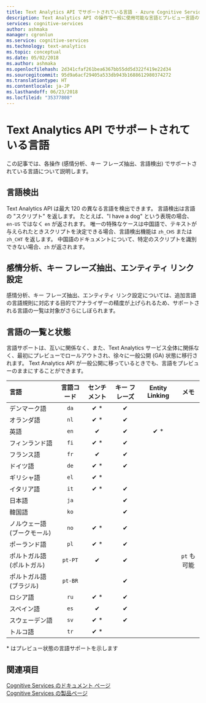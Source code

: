 ```yaml
---
title: Text Analytics API でサポートされている言語 - Azure Cognitive Services | Microsoft Docs
description: Text Analytics API の操作で一般に使用可能な言語とプレビュー言語のサポートのリストです。 感情分析、キー フレーズ抽出、言語検出に適用されます。
services: cognitive-services
author: ashmaka
manager: cgronlun
ms.service: cognitive-services
ms.technology: text-analytics
ms.topic: conceptual
ms.date: 05/02/2018
ms.author: ashmaka
ms.openlocfilehash: 2d341cfaf261bea6367bb55dd5d322f419e22d34
ms.sourcegitcommit: 95d9a6acf29405a533db943b1688612980374272
ms.translationtype: HT
ms.contentlocale: ja-JP
ms.lasthandoff: 06/23/2018
ms.locfileid: "35377808"
---
```

# <a name="supported-languages-in-the-text-analytics-api"></a>Text Analytics API でサポートされている言語

この記事では、各操作 (感情分析、キー フレーズ抽出、言語検出) でサポートされている言語について説明します。

## <a name="language-detection"></a>言語検出

Text Analytics API は最大 120 の異なる言語を検出できます。 言語検出は言語の "スクリプト" を返します。 たとえば、"I have a dog" という表現の場合、`en-US` ではなく `en` が返されます。 唯一の特殊なケースは中国語で、テキストが与えられたときスクリプトを決定できる場合、言語検出機能は `zh_CHS` または `zh_CHT` を返します。 中国語のドキュメントについて、特定のスクリプトを識別できない場合、`zh` が返されます。

## <a name="sentiment-analysis-key-phrase-extraction-and-entity-linking"></a>感情分析、キー フレーズ抽出、エンティティ リンク設定

感情分析、キー フレーズ抽出、エンティティ リンク設定については、追加言語の言語規則に対応する目的でアナライザーの精度が上げられるため、サポートされる言語の一覧は対象がさらにしぼられます。

## <a name="language-list-and-status"></a>言語の一覧と状態

言語サポートは、互いに関係なく、また、Text Analytics サービス全体に関係なく、最初にプレビューでロールアウトされ、徐々に一般公開 (GA) 状態に移行されます。 Text Analytics API が一般公開に移っているときでも、言語をプレビューのままにすることができます。

| 言語    | 言語コード | センチメント | キー フレーズ | Entity Linking |   メモ  |
|:----------- |:-------------:|:---------:|:-----------:|:-----------:|:-----------:
| デンマーク語      | `da`          | ✔ \*     | ✔           |             |     |
| オランダ語       | `nl`          | ✔ \*     | ✔          |             |     |
| 英語     | `en`          | ✔        | ✔           |  ✔ \*   |      |
| フィンランド語     | `fi`          | ✔ \*     | ✔           |             |     |
| フランス語      | `fr`          | ✔        | ✔           |             |     |
| ドイツ語      | `de`          | ✔ \*     | ✔           |            |     |
| ギリシャ語       | `el`          | ✔ \*     |             |            |     |
| イタリア語     | `it`          | ✔ \*     | ✔           |             |     |
| 日本語    | `ja`          |          | ✔           |            |     |
| 韓国語      | `ko`          |          | ✔           |            |     |
| ノルウェー語 (ブークモール) | `no`          | ✔ \*     |  ✔          |             |     |
| ポーランド語      | `pl`          | ✔ \*     |  ✔          |             |     |
| ポルトガル語 (ポルトガル) | `pt-PT`| ✔        |  ✔          |       |`pt` も可能|
| ポルトガル語 (ブラジル)   | `pt-BR`|          |  ✔   |         |     |
| ロシア語     | `ru`          | ✔ \*     | ✔           |             |     |
| スペイン語     | `es`          | ✔        | ✔           |     |     |
| スウェーデン語     | `sv`          | ✔ \*     | ✔           |             |     |
| トルコ語     | `tr`          | ✔ \*     |             |             |     |

\* はプレビュー状態の言語サポートを示します

## <a name="see-also"></a>関連項目

[Cognitive Services のドキュメント ページ](https://docs.microsoft.com/azure/cognitive-services/)   
[Cognitive Services の製品ページ](https://azure.microsoft.com/services/cognitive-services/)
